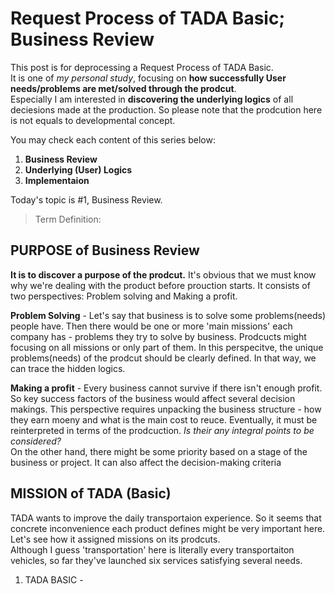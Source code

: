 Request Process of TADA Basic; Business Review
=======

This post is for deprocessing a Request Process of TADA Basic.  
It is one of *my personal study*, focusing on **how successfully User needs/problems are met/solved through the prodcut**.  
Especially I am interested in **discovering the underlying logics** of all deciesions made at the production. So please note that the prodcution here is not equals to developmental concept.  

You may check each content of this series below:

1. **Business Review** 
1. **Underlying (User) Logics** 
1. **Implementaion**   
  
Today's topic is #1, Business Review.
  
>Term Definition:  


 
## PURPOSE of Business Review  
  
**It is to discover a purpose of the prodcut.** It's obvious that we must know why we're dealing with the product before prouction starts. 
It consists of two perspectives: Problem solving and Making a profit.  

**Problem Solving** - Let's say that business is to solve some problems(needs) people have. 
Then there would be one or more 'main missions' each company has - problems they try to solve by business. 
Prodcucts might focusing on all missions or only part of them. In this perspecitve, the unique problems(needs) of the prodcut should be clearly defined.
In that way, we can trace the hidden logics. 

**Making a profit** - Every business cannot survive if there isn't enough profit. So key success factors of the business would affect several decision makings.
This perspective requires unpacking the business structure - how they earn moeny and what is the main cost to reuce. 
Eventually, it must be reinterpreted in terms of the prodcuction. *Is their any integral points to be considered?*  
On the other hand, there might be some priority based on a stage of the business or project. It can also affect the decision-making criteria
  
## MISSION of TADA (Basic)
TADA wants to improve the daily transportaion experience. So it seems that concrete inconvenience each product defines might be very important here. Let's see how it assigned missions on its prodcuts.  
Although I guess 'transportation' here is literally every transportaiton vehicles, so far they've launched six services satisfying several needs.  
  
1. TADA BASIC - 
